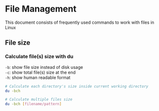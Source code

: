 # File Management
This document consists of frequently used commands to work with files in Linux

## File size
### Calculate file(s) size with du
`-b`:   show file size instead of disk usage  
`-c`:   show total file(s) size at the end  
`-h`:   show human readable format  

```bash
# Calculate each directory's size inside current working directory
du -bch

# Calculate multiple files size
du -bch [filename/pattern]
```
